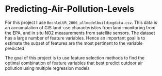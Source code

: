 # Predicting-Air-Pollution-Levels
For this project I use `BechleLUR_2006_allmodelbuildingdata.csv`. This data is an accumulation of GIS land-use characteristics from land-monitoring from the EPA, and in situ NO2 measurements from satellite sensors. The dataset has a large number of feature variables. Hence an important goal is to estimate the subset of features are the most pertinent to the variable predicted 


The goal of this project is to use feature selection methods to find the optimal combination of feature variables that best predict outdoor air pollution using multiple regression models




